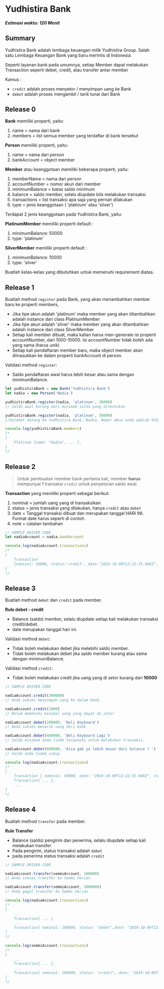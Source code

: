 # Yudhistira Bank
##### Estimasi waktu: 120 Menit

## Summary

Yudhistira Bank adalah lembaga keuangan milik Yudhistira Group. Salah satu Lembaga Keuangan Bank yang baru merintis di Indonesia

Seperti layanan bank pada umumnya, setiap Member dapat melakukan Transaction seperti debet, credit, atau transfer antar member

Kamus :
- `credit` adalah proses menyetor / menyimpan uang ke Bank
- `debet` adalah proses mengambil / tarik tunai dari Bank

## Release 0

**Bank** memiliki properti, yaitu:

1. name = nama dari bank
2. members = list semua member yang terdaftar di bank tersebut

**Person** memiliki properti, yaitu:

1. name = nama dari person
2. bankAccount = object member

**Member** atau keanggotaan memiliki beberapa properti, yaitu:

1. memberName = nama dari person
2. accountNumber = nomor akun dari member
3. minimumBalance = batas saldo minimum
4. balance = saldo member, selalu diupdate bila melakukan transaksi
5. transactions = list transaksi apa saja yang pernah dilakukan
6. type = jenis keanggotaan ( 'platinum' atau 'silver')


Terdapat 2 jenis keanggotaan pada Yudhistira Bank, yaitu:  

**PlatinumMember**
  memiliki properti default :
  1. minimumBalance: 50000
  2. type: 'platinum'

**SilverMember**
  memiliki properti default :
  1. minimumBalance: 10000
  2. type: 'silver'

  Buatlah kelas-kelas yang dibutuhkan untuk memenuhi requirement diatas.


## Release 1

Buatlah method `register` pada Bank, yang akan menambahkan member baru ke properti members, 
- Jika tipe akun adalah 'platinum' maka member yang akan ditambahkan adalah instance dari class PlatinumMember
- Jika tipe akun adalah 'silver' maka member yang akan ditambahkan adalah instance dari class SilverMember
- Setiap kali member dibuat, maka kalian harus men-generate isi properti accountNumber, dari 1000-10000. Isi accountNumber tidak boleh ada yang sama (harus unik)
- Setiap kali pendaftaran member baru, maka object member akan dimasukkan ke dalam properti bankAccount di person. 

Validasi method `register`:
- Saldo pendaftaran awal harus lebih besar atau sama dengan minimumBalance.

```javascript
let yudhistiraBank = new Bank('Yudhistira Bank')
let nadia = new Person('Nadia')

yudhistiraBank.register(nadia, 'platinum', 30000)
// Saldo awal kurang dari minimum saldo yang ditentukan

yudhistiraBank.register(nadia, 'platinum', 50000)
//Selamat datang ke Yudhistira Bank, Nadia. Nomor Akun anda adalah 6332937. Total saldo adalah 50000

console.log(yudhistiraBank.members)
/*
[
    Platinum {name: "Nadia", ... },
]
*/
```


## Release 2
> Untuk pembuatan member bank pertama kali, member **harus** mempunyai 1 transaksi `credit` untuk penyetoran saldo awal.

**Transaction** yang memiliki properti sebagai berikut:
1. nominal = jumlah uang yang di transaksikan
2. status = jenis transaksi yang dilakukan, hanya `credit`  atau `debet`
3. date = Tanggal transaksi dibuat dan merupakan tanggal HARI INI. Format date harus seperti di contoh.
4. note = catatan tambahan


```javascript
// SAMPLE DRIVER CODE
let nadiaAccount = nadia.bankAccount

console.log(nadiaAccount.transactions)
/*
[
    Transaction 
    {nominal: 50000, status:'credit', date:"2019-10-09T12:22:35.046Z", note:'First Credit'} 
]   
*/
```

## Release 3 

Buatlah method `debet` dan `credit` pada member.

**Rule debet - credit**
- Balance (saldo) member, selalu diupdate setiap kali melakukan transaksi credit/debet.
- date merupakan tanggal hari ini. 

Validasi method `debet`: 
- Tidak boleh melakukan debet jika melebihi saldo member.
- Tidak boleh melakukan debet jika saldo member kurang atau sama dengan minimumBalance.

Validasi method `credit`:
- Tidak boleh melakukan credit jika uang yang di setor kurang dari **10000**


```javascript
// SAMPLE DRIVER CODE

nadiaAccount.credit(300000)
// Anda sukses menyimpan uang ke dalam bank.

nadiaAccount.credit(1000)
// Belum memenuhi minimal uang yang dapat di setor

nadiaAccount.debet(200000, 'Beli Keyboard')
// Anda sukses menarik uang dari bank

nadiaAccount.debet(480000, 'Beli Keyboard Lagi')
// Saldo minimum anda tidak terpenuhi untuk melakukan transaksi.

nadiaAccount.debet(600000, 'Bisa gak ya lebih besar dari balance ? ')
// Saldo anda tidak cukup

console.log(nadiaAccount.transactions)
/*
[
    Transaction { nominal: 50000, date: "2019-10-09T12:22:35.046Z", status: "credit",note: "First Credit" },
    Transaction{ ... },
    ...
]
*/
```

## Release 4

Buatlah method `transfer` pada member.

**Rule Transfer**
- Balance (saldo) pengirim dan penerima, selalu diupdate setiap kali melakukan transfer.
- Pada pengirim, status transaksi adalah `debet`
- pada penerima status transaksi adalah `credit`


```javascript
// SAMPLE DRIVER CODE

nadiaAccount.transfer(semmiAccount, 100000)
// Anda sukses transfer ke Semmi Verian

nadiaAccount.transfer(semmiAccount, 1000000)
// Anda gagal transfer ke Semmi Verian

console.log(nadiaAccount.transactions)
/*
[
    ...
    Transaction{ ... },
    ...
    Transaction{ nominal: 100000, status: "debet",date: "2019-10-09T12:22:35.046Z", note: "Transfer to Semmi Verian"}
]
*/

console.log(semmiAccount.transactions)
/*
[
    ...
    Transaction{ ... },
    ...
    Transaction{ nominal: 100000, status: "credit", date: "2019-10-09T12:22:35.046Z", note: "Transfer from Nadia"}
]
*/
```